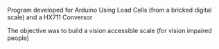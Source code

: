 Program developed for Arduino
Using Load Cells (from a bricked digital scale) and a HX711 Conversor 

The objective was to build a vision accessible scale (for vision impaired people)



